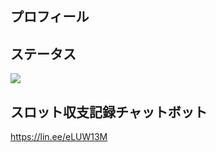 ## プロフィール

## ステータス
![](https://github-readme-stats.vercel.app/api/top-langs?username=haruru8&show_icons=true&locale=en&layout=compact)



## スロット収支記録チャットボット　
https://lin.ee/eLUW13M
